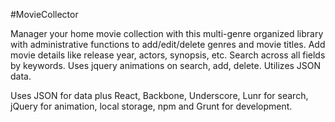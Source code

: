 #MovieCollector

Manager your home movie collection with this multi-genre organized library with administrative functions to add/edit/delete genres and movie titles.  Add movie details like release year, actors, synopsis, etc.  Search across all fields by keywords.  Uses jquery animations on search, add, delete. Utilizes JSON data.

Uses JSON for data plus React, Backbone, Underscore, Lunr for search, jQuery for animation, local storage, npm and Grunt for development.
